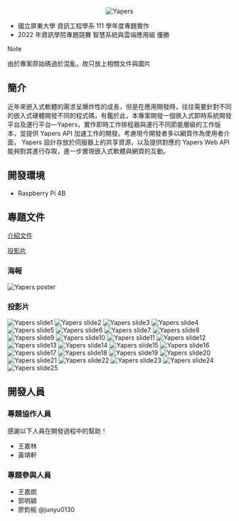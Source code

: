 <div align="center">
  <img src="img/name/Yapers-Full-Name.png" alt="Yapers"/>
</div>

- 國立屏東大學 資訊工程學系 111 學年度專題實作
- 2022 年資訊學院專題競賽 智慧系統與雲端應用組 優勝

> [!NOTE]
> 由於專案原始碼過於混亂，故只放上相關文件與圖片

## 簡介

近年來嵌入式軟體的需求呈爆炸性的成⻑，但是在應用開發時，往往需要針對不同的嵌入式硬體開發不同的程式碼，有鑑於此，本專案開發一個嵌入式即時系統開發平台及運行平台―Yapers，實作即時工作排程器與運行不同節能層級的工作版本，並提供 Yapers API 加速工作的開發。考慮現今開發者多以網頁作為使用者介面， Yapers 設計存放於伺服器上的共享資源，以及提供對應的 Yapers Web API 能夠對其進行存取，進一步實現嵌入式軟體與網頁的互動。

## 開發環境

- Raspberry Pi 4B

## 專題文件

[介紹文件](doc/yapers-紙本介紹文件.pdf)

[投影片](doc/yapers-ppt_Intro.pdf)

### 海報

![Yapers poster](img/poster/Yapers-嵌入式即時系統開發平台.png)

### 投影片

![Yapers slide1](img/powerpoint/slide1.png)
![Yapers slide2](img/powerpoint/slide2.png)
![Yapers slide3](img/powerpoint/slide3.png)
![Yapers slide4](img/powerpoint/slide4.png)
![Yapers slide5](img/powerpoint/slide5.png)
![Yapers slide6](img/powerpoint/slide6.png)
![Yapers slide7](img/powerpoint/slide7.png)
![Yapers slide8](img/powerpoint/slide8.png)
![Yapers slide9](img/powerpoint/slide9.png)
![Yapers slide10](img/powerpoint/slide10.png)
![Yapers slide11](img/powerpoint/slide11.png)
![Yapers slide12](img/powerpoint/slide12.png)
![Yapers slide13](img/powerpoint/slide13.png)
![Yapers slide14](img/powerpoint/slide14.png)
![Yapers slide15](img/powerpoint/slide15.png)
![Yapers slide16](img/powerpoint/slide16.png)
![Yapers slide17](img/powerpoint/slide17.png)
![Yapers slide18](img/powerpoint/slide18.png)
![Yapers slide19](img/powerpoint/slide19.png)
![Yapers slide20](img/powerpoint/slide20.png)
![Yapers slide21](img/powerpoint/slide21.png)
![Yapers slide22](img/powerpoint/slide22.png)
![Yapers slide23](img/powerpoint/slide23.png)
![Yapers slide24](img/powerpoint/slide24.png)
![Yapers slide25](img/powerpoint/slide25.png)

## 開發人員

### 專題協作人員

感謝以下人員在開發過程中的幫助！

- 王嘉林
- 黃靖軒

### 專題參與人員

- 王嘉朗
- 郭明穎
- 廖鈞榆 @junyu0130
